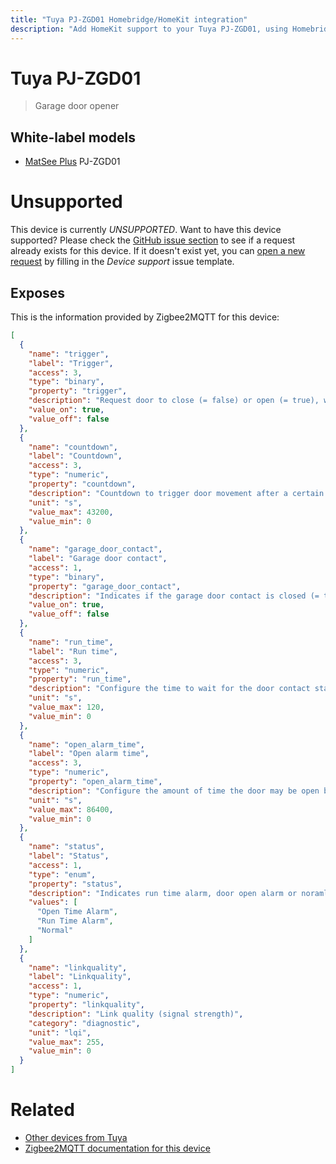 ```yaml
---
title: "Tuya PJ-ZGD01 Homebridge/HomeKit integration"
description: "Add HomeKit support to your Tuya PJ-ZGD01, using Homebridge, Zigbee2MQTT and homebridge-z2m."
---
```

<!---
This file has been GENERATED using src/docgen/docgen.ts
DO NOT EDIT THIS FILE MANUALLY!
-->
# Tuya PJ-ZGD01
> Garage door opener


## White-label models
* [MatSee Plus](../index.md#matsee_plus) PJ-ZGD01

# Unsupported

This device is currently *UNSUPPORTED*.
Want to have this device supported? Please check the [GitHub issue section](https://github.com/itavero/homebridge-z2m/issues?q=PJ-ZGD01) to see if a request already exists for this device.
If it doesn't exist yet, you can [open a new request](https://github.com/itavero/homebridge-z2m/issues/new?assignees=&labels=enhancement&template=device_support.yml&title=%5BDevice%5D+Tuya%20PJ-ZGD01&model=Tuya%20PJ-ZGD01&exposes=%5B%0A%20%20%7B%0A%20%20%20%20%22name%22%3A%20%22trigger%22%2C%0A%20%20%20%20%22label%22%3A%20%22Trigger%22%2C%0A%20%20%20%20%22access%22%3A%203%2C%0A%20%20%20%20%22type%22%3A%20%22binary%22%2C%0A%20%20%20%20%22property%22%3A%20%22trigger%22%2C%0A%20%20%20%20%22description%22%3A%20%22Request%20door%20to%20close%20(%3D%20false)%20or%20open%20(%3D%20true)%2C%20will%20not%20pulse%20output%20if%20contact%20shows%20door%20is%20already%20in%20requested%20state%22%2C%0A%20%20%20%20%22value_on%22%3A%20true%2C%0A%20%20%20%20%22value_off%22%3A%20false%0A%20%20%7D%2C%0A%20%20%7B%0A%20%20%20%20%22name%22%3A%20%22countdown%22%2C%0A%20%20%20%20%22label%22%3A%20%22Countdown%22%2C%0A%20%20%20%20%22access%22%3A%203%2C%0A%20%20%20%20%22type%22%3A%20%22numeric%22%2C%0A%20%20%20%20%22property%22%3A%20%22countdown%22%2C%0A%20%20%20%20%22description%22%3A%20%22Countdown%20to%20trigger%20door%20movement%20after%20a%20certain%20time%2C%20will%20pulse%20output%20in%20all%20cases%22%2C%0A%20%20%20%20%22unit%22%3A%20%22s%22%2C%0A%20%20%20%20%22value_max%22%3A%2043200%2C%0A%20%20%20%20%22value_min%22%3A%200%0A%20%20%7D%2C%0A%20%20%7B%0A%20%20%20%20%22name%22%3A%20%22garage_door_contact%22%2C%0A%20%20%20%20%22label%22%3A%20%22Garage%20door%20contact%22%2C%0A%20%20%20%20%22access%22%3A%201%2C%0A%20%20%20%20%22type%22%3A%20%22binary%22%2C%0A%20%20%20%20%22property%22%3A%20%22garage_door_contact%22%2C%0A%20%20%20%20%22description%22%3A%20%22Indicates%20if%20the%20garage%20door%20contact%20is%20closed%20(%3D%20true)%20or%20open%20(%3D%20false)%22%2C%0A%20%20%20%20%22value_on%22%3A%20true%2C%0A%20%20%20%20%22value_off%22%3A%20false%0A%20%20%7D%2C%0A%20%20%7B%0A%20%20%20%20%22name%22%3A%20%22run_time%22%2C%0A%20%20%20%20%22label%22%3A%20%22Run%20time%22%2C%0A%20%20%20%20%22access%22%3A%203%2C%0A%20%20%20%20%22type%22%3A%20%22numeric%22%2C%0A%20%20%20%20%22property%22%3A%20%22run_time%22%2C%0A%20%20%20%20%22description%22%3A%20%22Configure%20the%20time%20to%20wait%20for%20the%20door%20contact%20status%20to%20change%20before%20triggering%20a%20run%20time%20alarm%22%2C%0A%20%20%20%20%22unit%22%3A%20%22s%22%2C%0A%20%20%20%20%22value_max%22%3A%20120%2C%0A%20%20%20%20%22value_min%22%3A%200%0A%20%20%7D%2C%0A%20%20%7B%0A%20%20%20%20%22name%22%3A%20%22open_alarm_time%22%2C%0A%20%20%20%20%22label%22%3A%20%22Open%20alarm%20time%22%2C%0A%20%20%20%20%22access%22%3A%203%2C%0A%20%20%20%20%22type%22%3A%20%22numeric%22%2C%0A%20%20%20%20%22property%22%3A%20%22open_alarm_time%22%2C%0A%20%20%20%20%22description%22%3A%20%22Configure%20the%20amount%20of%20time%20the%20door%20may%20be%20open%20before%20an%20open%20time%20alarm%20is%20triggered%22%2C%0A%20%20%20%20%22unit%22%3A%20%22s%22%2C%0A%20%20%20%20%22value_max%22%3A%2086400%2C%0A%20%20%20%20%22value_min%22%3A%200%0A%20%20%7D%2C%0A%20%20%7B%0A%20%20%20%20%22name%22%3A%20%22status%22%2C%0A%20%20%20%20%22label%22%3A%20%22Status%22%2C%0A%20%20%20%20%22access%22%3A%201%2C%0A%20%20%20%20%22type%22%3A%20%22enum%22%2C%0A%20%20%20%20%22property%22%3A%20%22status%22%2C%0A%20%20%20%20%22description%22%3A%20%22Indicates%20run%20time%20alarm%2C%20door%20open%20alarm%20or%20noraml%20status%2C%20will%20not%20retunr%20to%20normal%20until%20door%20is%20triggered%20again%22%2C%0A%20%20%20%20%22values%22%3A%20%5B%0A%20%20%20%20%20%20%22Open%20Time%20Alarm%22%2C%0A%20%20%20%20%20%20%22Run%20Time%20Alarm%22%2C%0A%20%20%20%20%20%20%22Normal%22%0A%20%20%20%20%5D%0A%20%20%7D%2C%0A%20%20%7B%0A%20%20%20%20%22name%22%3A%20%22linkquality%22%2C%0A%20%20%20%20%22label%22%3A%20%22Linkquality%22%2C%0A%20%20%20%20%22access%22%3A%201%2C%0A%20%20%20%20%22type%22%3A%20%22numeric%22%2C%0A%20%20%20%20%22property%22%3A%20%22linkquality%22%2C%0A%20%20%20%20%22description%22%3A%20%22Link%20quality%20(signal%20strength)%22%2C%0A%20%20%20%20%22category%22%3A%20%22diagnostic%22%2C%0A%20%20%20%20%22unit%22%3A%20%22lqi%22%2C%0A%20%20%20%20%22value_max%22%3A%20255%2C%0A%20%20%20%20%22value_min%22%3A%200%0A%20%20%7D%0A%5D) by filling in the _Device support_ issue template.

## Exposes

This is the information provided by Zigbee2MQTT for this device:

```json
[
  {
    "name": "trigger",
    "label": "Trigger",
    "access": 3,
    "type": "binary",
    "property": "trigger",
    "description": "Request door to close (= false) or open (= true), will not pulse output if contact shows door is already in requested state",
    "value_on": true,
    "value_off": false
  },
  {
    "name": "countdown",
    "label": "Countdown",
    "access": 3,
    "type": "numeric",
    "property": "countdown",
    "description": "Countdown to trigger door movement after a certain time, will pulse output in all cases",
    "unit": "s",
    "value_max": 43200,
    "value_min": 0
  },
  {
    "name": "garage_door_contact",
    "label": "Garage door contact",
    "access": 1,
    "type": "binary",
    "property": "garage_door_contact",
    "description": "Indicates if the garage door contact is closed (= true) or open (= false)",
    "value_on": true,
    "value_off": false
  },
  {
    "name": "run_time",
    "label": "Run time",
    "access": 3,
    "type": "numeric",
    "property": "run_time",
    "description": "Configure the time to wait for the door contact status to change before triggering a run time alarm",
    "unit": "s",
    "value_max": 120,
    "value_min": 0
  },
  {
    "name": "open_alarm_time",
    "label": "Open alarm time",
    "access": 3,
    "type": "numeric",
    "property": "open_alarm_time",
    "description": "Configure the amount of time the door may be open before an open time alarm is triggered",
    "unit": "s",
    "value_max": 86400,
    "value_min": 0
  },
  {
    "name": "status",
    "label": "Status",
    "access": 1,
    "type": "enum",
    "property": "status",
    "description": "Indicates run time alarm, door open alarm or noraml status, will not retunr to normal until door is triggered again",
    "values": [
      "Open Time Alarm",
      "Run Time Alarm",
      "Normal"
    ]
  },
  {
    "name": "linkquality",
    "label": "Linkquality",
    "access": 1,
    "type": "numeric",
    "property": "linkquality",
    "description": "Link quality (signal strength)",
    "category": "diagnostic",
    "unit": "lqi",
    "value_max": 255,
    "value_min": 0
  }
]
```

# Related
* [Other devices from Tuya](../index.md#tuya)
* [Zigbee2MQTT documentation for this device](https://www.zigbee2mqtt.io/devices/PJ-ZGD01.html)